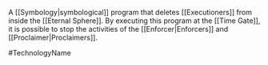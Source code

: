 A <span class="miscellaneous">[[Symbology|symbological]]</span> program that deletes <span class="races">[[Executioners]]</span> from inside the <span class="miscellaneous">[[Eternal Sphere]]</span>.
By executing this program at the <span class="miscellaneous">[[Time Gate]]</span>, it is possible to stop the activities of the <span class="races">[[Enforcer|Enforcers]]</span> and <span class="races">[[Proclaimer|Proclaimers]]</span>.

#TechnologyName
